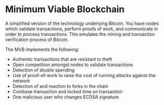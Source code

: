 # Minimum Viable Blockchain

A simplified version of the technology underlying Bitcoin. You have nodes which validate transactions, perform proofs of work, and communicate in order to process transactions. This emulates the mining and transaction verification process of Bitcoin.

The MVB implements the following:
- Authentic transactions that are resistant to theft
- Open competition amongst nodes to validate transactions
- Detection of double spending
- Use of proof-of-work to raise the cost of running attacks against the network
- Detection of and reaction to forks in the chain
- Coinbase transaction and locked time on transaction
- One malicious user who changes ECDSA signature
